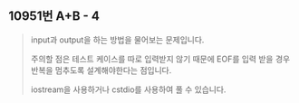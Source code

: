 10951번 A+B - 4
--------------

> input과 output을 하는 방법을 물어보는 문제입니다.
>
> 주의할 점은 테스트 케이스를 따로 입력받지 않기 때문에 EOF를 입력 받을 경우 반복을 멈추도록 설계해야한다는 점입니다.
>
> iostream을 사용하거나 cstdio를 사용하여 풀 수 있습니다.